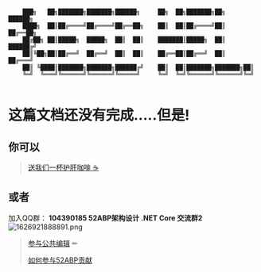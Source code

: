 ```

    ███╗   ██╗███████╗███████╗██████╗     ██╗  ██╗███████╗██╗     ██████╗ 
    ████╗  ██║██╔════╝██╔════╝██╔══██╗    ██║  ██║██╔════╝██║     ██╔══██╗
    ██╔██╗ ██║█████╗  █████╗  ██║  ██║    ███████║█████╗  ██║     ██████╔╝
    ██║╚██╗██║██╔══╝  ██╔══╝  ██║  ██║    ██╔══██║██╔══╝  ██║     ██╔═══╝ 
    ██║ ╚████║███████╗███████╗██████╔╝    ██║  ██║███████╗███████╗██║     
    ╚═╝  ╚═══╝╚══════╝╚══════╝╚═════╝     ╚═╝  ╚═╝╚══════╝╚══════╝╚═╝     
                                                                      
```

# 这篇文档还没有完成.....但是!

## 你可以

><span class="u-divider u-divider--xs u-divider--text">
>   <a class="btn btn-soft-danger " href="#moneyPayModal" data-target="#moneyPayModal" data-toggle="modal">
>        <span>送我们一杯护肝咖啡 ☕️ </span>
>    </a>
></span>

 

## 或者

加入QQ群： **104390185  52ABP架构设计 .NET Core 交流群2**
 ![1626921888891.png](./images/1626921888891.png)

 


> [参与公共编辑](https://code.52abp.com/52abp/Documents/-/issues) ✏
> 
> [如何参与52ABP贡献](Contributors-to-52abp.md)

